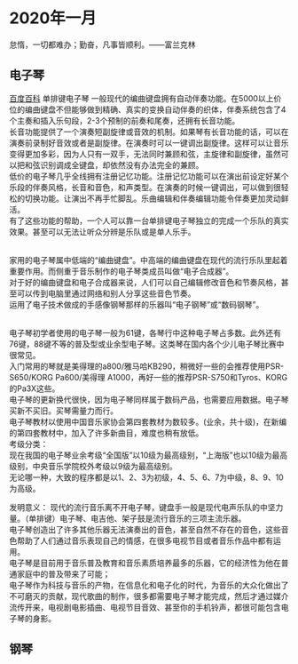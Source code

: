 # 2020年一月
怠惰，一切都难办；勤奋，凡事皆顺利。——富兰克林

## 电子琴
[百度百科](https://baike.baidu.com/item/%E7%94%B5%E5%AD%90%E7%90%B4/642644?fr=aladdin)
单排键电子琴
一般现代的编曲键盘拥有自动伴奏功能。在5000以上价位的编曲键盘不但能够做到精确、真实的变换自动伴奏的织体，伴奏系统包含了4个主奏和插入乐句段，2-3个预制的前奏和尾奏，还拥有长音功能。<br>
长音功能提供了一个演奏短副旋律或音效的机制。如果琴有长音功能的话，可以在演奏前录制好音效或者是副旋律。在演奏时可以一键调出副旋律。这样可以让音乐变得更加多彩，因为人只有一双手，无法同时兼顾和弦，主旋律和副旋律，虽然可以把和弦识别调成全键盘，却依然没有办法完全的兼顾。<br>
低价的电子琴几乎全线拥有注册记忆功能。注册记忆功能可以在演出前设定好某个乐段的伴奏风格，长音和音色，和声类型。在演奏的时候一键调出，可以做到很轻松的切换功能。让演出不再手忙脚乱。乐曲编辑和伴奏编辑功能令伴奏更加灵动鲜活。<br>
有了这些功能的帮助，一个人可以靠一台单排键电子琴独立的完成一个乐队的真实效果。甚至可以无法让听众分辨是乐队或是单人乐手。<br><br>

家用的电子琴属中低端的“编曲键盘”。中高端的编曲键盘在现代的流行乐队里起着重要作用。而侧重于音乐制作的电子琴类成员叫做“电子合成器”。<br>
对于好的编曲键盘和电子合成器来说，人们可以自己编辑修改音色和节奏风格，甚至可以传到电脑里通过网络和别人分享这些音色节奏。<br>
运用了电子技术做成的手感像钢琴那样的乐器叫“电子钢琴”或“数码钢琴”。<br><br>

电子琴初学者使用的电子琴一般为61键，各琴行中这种电子琴占多数。此外还有76键，88键不等的普及型或业余型电子琴。这类琴在国内各个少儿电子琴比赛中很常见。<br>
入门常用的琴就是美得理的a800/雅马哈KB290，稍微好一些的会推荐使用PSR-S650/KORG Pa600/美得理 A1000，再好一些的推荐PSR-S750和Tyros、KORG的Pa3X这些。<br>
电子琴的更新换代很快，因为电子琴同样属于数码产品，也需要应用数据。电子琴买新不买旧。买琴需量力而行。<br>
电子琴教材以使用中国音乐家协会第四套教材为数较多。(业余，共十级)，在新编的第四套教材中，加入了许多新曲目，难度也稍有放低。<br>
考级分类：<br>
现在我国的电子琴业余考级“全国版”以10级为最高级别，“上海版”也以10级为最高级别，中央音乐学院校外考级以9级为最高级别。<br>
无论哪一种，大致的程序都是以1、2、3为初级，4、5、6、7为中级，8、9、10为高级。<br>

发明意义：
现代的流行音乐离不开电子琴，键盘手一般是现代电声乐队的中坚力量。（单排键）电子琴、电吉他、架子鼓是流行音乐的三项主流乐器。<br>
电子琴创造出了许多其他乐器无法演奏出的音色，甚至自然不存在的音色，这些音色帮助了人们通过音乐表现自己的情感，在很多电视节目或者音乐作品中都有运用。<br>
电子琴是目前用于音乐普及教育和音乐素质培养最多的乐器，它的经济性为他在普通家庭中的普及带来了可能；<br>
电子琴作为科技与音乐的产物，在信息化和电子化的时代，为音乐的大众化做出了不可磨灭的贡献，现代歌曲的制作，很多都需要电子琴才能完成，然后才通过媒介流传开来，电视剧电影插曲、电视节目音效、甚至你的手机铃声，都很可能包含电子琴的身影。<br>


## 钢琴
